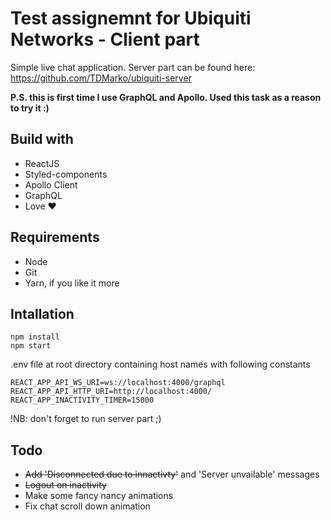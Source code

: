 # Test assignemnt for Ubiquiti Networks - Client part

Simple live chat application.
Server part can be found here: https://github.com/TDMarko/ubiquiti-server

**P.S. this is first time I use GraphQL and Apollo. Used this task as a reason to try it :)**

## Build with
- ReactJS
- Styled-components
- Apollo Client
- GraphQL
- Love ❤️

## Requirements
- Node
- Git
- Yarn, if you like it more

## Intallation
```
npm install
npm start
```
.env file at root directory containing host names with following constants
```
REACT_APP_API_WS_URI=ws://localhost:4000/graphql
REACT_APP_API_HTTP_URI=http://localhost:4000/
REACT_APP_INACTIVITY_TIMER=15000
```

!NB: don't forget to run server part ;) 

## Todo
- ~~Add 'Disconnected due to innactivty'~~ and 'Server unvailable' messages
- ~~Logout on inactivity~~
- Make some fancy nancy animations
- Fix chat scroll down animation
